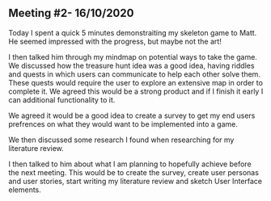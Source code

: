 
## Meeting #2- 16/10/2020

Today I spent a quick 5 minutes demonstraiting my skeleton game to Matt. He seemed impressed with the progress, but maybe not the art! 

I then talked him through my mindmap on potential ways to take the game. We discussed how the treasure hunt idea was a good idea, having riddles and quests in which users can communicate to help each other solve them. These quests would require the user to explore an extensive map in order to complete it. We agreed this would be a strong product and if I finish it early I can additional functionality to it.

We agreed it would be a good idea to create a survey to get my end users prefrences on what they would want to be implemented into a game.

We then discussed some research I found when researching for my literature review. 

I then talked to him about what I am planning to hopefully achieve before the next meeting. This would be to create the survey, create user personas and user stories, start writing my literature review and sketch User Interface elements. 
